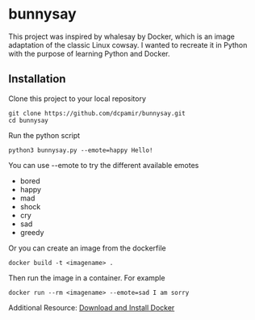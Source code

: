 # bunnysay


This project was inspired by whalesay by Docker, which is an image adaptation of the classic Linux cowsay. I wanted to recreate it in Python with the purpose of learning Python and Docker.


## Installation

Clone this project to your local repository

    git clone https://github.com/dcpamir/bunnysay.git
    cd bunnysay

Run the python script

    python3 bunnysay.py --emote=happy Hello!

You can use --emote to try the different available emotes 

 - bored
 - happy
 - mad
 - shock
 - cry
 - sad
 - greedy
 
Or you can create an image from the dockerfile

    docker build -t <imagename> .

Then run the image in a container. For example

    docker run --rm <imagename> --emote=sad I am sorry

Additional Resource: 
[Download and Install Docker](https://docs.docker.com/get-docker/)
